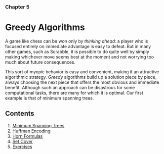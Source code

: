 ### Chapter 5
# Greedy Algorithms

A game like chess can be won only by *thinking ahead*: a player who is focused entirely on immediate advantage is easy to defeat. But in many other games, such as Scrabble, it is possible to do quite well by simply making whichever move seems best at the moment and not
worrying too much about future consequences.

This sort of myopic behavior is easy and convenient, making it an attractive algorithmic strategy. *Greedy* algorithms build up a solution piece by piece, always choosing the next piece that offers the most obvious and immediate benefit. Although such an approach can be disastrous for some computational tasks, there are many for which it is optimal. Our first example is that of minimum spanning trees.

## Contents
1. [Minimum Spanning Trees](Chapter5/5.1)
2. [Huffman Encoding](Chapter5/5.2)
3. [Horn Formulas](Chapter5/5.3)
4. [Set Cover](Chapter5/5.4)
5. [Exercises](Chapter5/5-ex.pdf)

